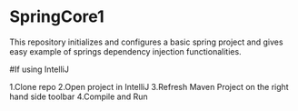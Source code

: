 # SpringCore1
This repository initializes and configures a basic spring project and gives easy example of springs dependency injection functionalities. 

#If using IntelliJ

1.Clone repo
2.Open project in IntelliJ
3.Refresh Maven Project on the right hand side toolbar
4.Compile and Run
